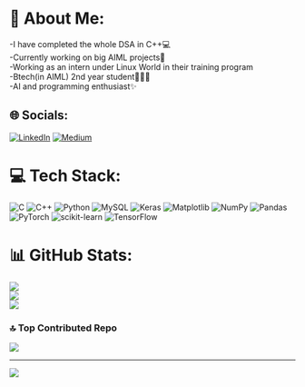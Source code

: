 # 💫 About Me:
-I have completed the whole DSA in C++💻<br>-Currently working on big AIML projects🤖<br>-Working as an intern under Linux World in their training program<br>-Btech(in AIML) 2nd year student🧑🏻‍🎓<br>-AI and programming enthusiast✨


## 🌐 Socials:
[![LinkedIn](https://img.shields.io/badge/LinkedIn-%230077B5.svg?logo=linkedin&logoColor=white)](https://linkedin.com/in/parth-jain-8077122b3) [![Medium](https://img.shields.io/badge/Medium-12100E?logo=medium&logoColor=white)](https://medium.com/@@parthjain2005) 

# 💻 Tech Stack:
![C](https://img.shields.io/badge/c-%2300599C.svg?style=flat-square&logo=c&logoColor=white) ![C++](https://img.shields.io/badge/c++-%2300599C.svg?style=flat-square&logo=c%2B%2B&logoColor=white) ![Python](https://img.shields.io/badge/python-3670A0?style=flat-square&logo=python&logoColor=ffdd54) ![MySQL](https://img.shields.io/badge/mysql-4479A1.svg?style=flat-square&logo=mysql&logoColor=white) ![Keras](https://img.shields.io/badge/Keras-%23D00000.svg?style=flat-square&logo=Keras&logoColor=white) ![Matplotlib](https://img.shields.io/badge/Matplotlib-%23ffffff.svg?style=flat-square&logo=Matplotlib&logoColor=black) ![NumPy](https://img.shields.io/badge/numpy-%23013243.svg?style=flat-square&logo=numpy&logoColor=white) ![Pandas](https://img.shields.io/badge/pandas-%23150458.svg?style=flat-square&logo=pandas&logoColor=white) ![PyTorch](https://img.shields.io/badge/PyTorch-%23EE4C2C.svg?style=flat-square&logo=PyTorch&logoColor=white) ![scikit-learn](https://img.shields.io/badge/scikit--learn-%23F7931E.svg?style=flat-square&logo=scikit-learn&logoColor=white) ![TensorFlow](https://img.shields.io/badge/TensorFlow-%23FF6F00.svg?style=flat-square&logo=TensorFlow&logoColor=white)
# 📊 GitHub Stats:
![](https://github-readme-stats.vercel.app/api?username=Parth-2024&theme=dark&hide_border=false&include_all_commits=true&count_private=true)<br/>
![](https://github-readme-streak-stats.herokuapp.com/?user=Parth-2024&theme=dark&hide_border=false)<br/>
![](https://github-readme-stats.vercel.app/api/top-langs/?username=Parth-2024&theme=dark&hide_border=false&include_all_commits=true&count_private=true&layout=compact)

### 🔝 Top Contributed Repo
![](https://github-contributor-stats.vercel.app/api?username=Parth-2024&limit=5&theme=dark&combine_all_yearly_contributions=true)

---
[![](https://visitcount.itsvg.in/api?id=Parth-2024&icon=0&color=0)](https://visitcount.itsvg.in)

<!-- Proudly created with GPRM ( https://gprm.itsvg.in ) -->
